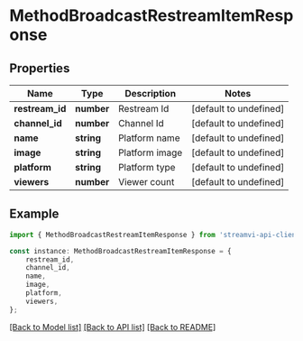 # MethodBroadcastRestreamItemResponse


## Properties

Name | Type | Description | Notes
------------ | ------------- | ------------- | -------------
**restream_id** | **number** | Restream Id | [default to undefined]
**channel_id** | **number** | Channel Id | [default to undefined]
**name** | **string** | Platform name | [default to undefined]
**image** | **string** | Platform image | [default to undefined]
**platform** | **string** | Platform type | [default to undefined]
**viewers** | **number** | Viewer count | [default to undefined]

## Example

```typescript
import { MethodBroadcastRestreamItemResponse } from 'streamvi-api-client';

const instance: MethodBroadcastRestreamItemResponse = {
    restream_id,
    channel_id,
    name,
    image,
    platform,
    viewers,
};
```

[[Back to Model list]](../README.md#documentation-for-models) [[Back to API list]](../README.md#documentation-for-api-endpoints) [[Back to README]](../README.md)
